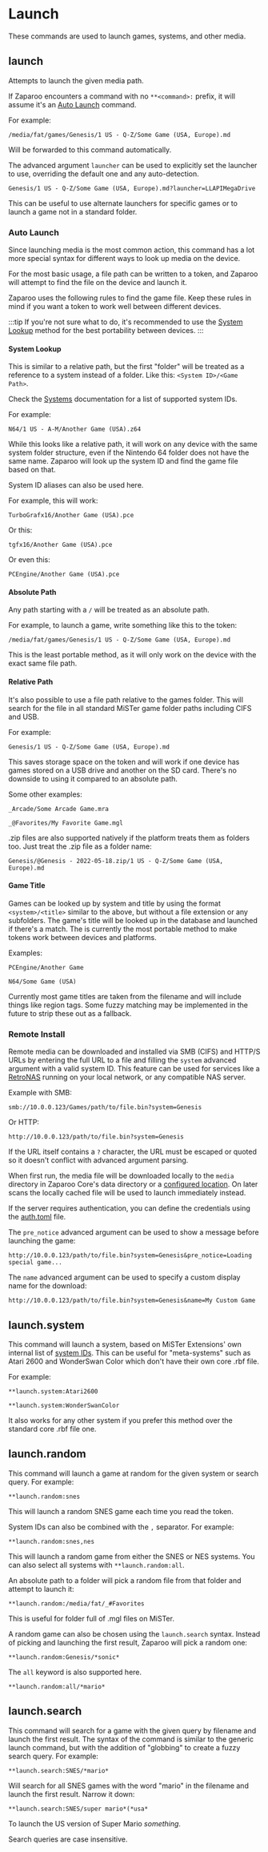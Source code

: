 # Launch

These commands are used to launch games, systems, and other media.

## launch

Attempts to launch the given media path.

If Zaparoo encounters a command with no `**<command>:` prefix, it will assume it's an [Auto Launch](#auto-launch) command.

For example:

```
/media/fat/games/Genesis/1 US - Q-Z/Some Game (USA, Europe).md
```

Will be forwarded to this command automatically.

The advanced argument `launcher` can be used to explicitly set the launcher to use, overriding the default one and any auto-detection.

```
Genesis/1 US - Q-Z/Some Game (USA, Europe).md?launcher=LLAPIMegaDrive
```

This can be useful to use alternate launchers for specific games or to launch a game not in a standard folder.

### Auto Launch

Since launching media is the most common action, this command has a lot more special syntax for different ways to look up media on the device.

For the most basic usage, a file path can be written to a token, and Zaparoo will attempt to find the file on the device and launch it.

Zaparoo uses the following rules to find the game file. Keep these rules in mind if you want a token to work well between different devices.

:::tip
If you're not sure what to do, it's recommended to use the [System Lookup](./launch.md#system-lookup) method for the best portability between devices.
:::

#### System Lookup

This is similar to a relative path, but the first "folder" will be treated as a reference to a system instead of a folder. Like this: `<System ID>/<Game Path>`.

Check the [Systems](../core/systems.md) documentation for a list of supported system IDs.

For example:

```
N64/1 US - A-M/Another Game (USA).z64
```

While this looks like a relative path, it will work on any device with the same system folder structure, even if the Nintendo 64 folder does not have the same name. Zaparoo will look up the system ID and find the game file based on that.

System ID aliases can also be used here.

For example, this will work:

```
TurboGrafx16/Another Game (USA).pce
```

Or this:

```
tgfx16/Another Game (USA).pce
```

Or even this:

```
PCEngine/Another Game (USA).pce
```

#### Absolute Path

Any path starting with a `/` will be treated as an absolute path.

For example, to launch a game, write something like this to the token:

```
/media/fat/games/Genesis/1 US - Q-Z/Some Game (USA, Europe).md
```

This is the least portable method, as it will only work on the device with the exact same file path.

#### Relative Path

It's also possible to use a file path relative to the games folder. This will search for the file in all standard MiSTer game folder paths including CIFS and USB.

For example:

```
Genesis/1 US - Q-Z/Some Game (USA, Europe).md
```

This saves storage space on the token and will work if one device has games stored on a USB drive and another on the SD card. There's no downside to using it compared to an absolute path.

Some other examples:

```
_Arcade/Some Arcade Game.mra
```

```
_@Favorites/My Favorite Game.mgl
```

.zip files are also supported natively if the platform treats them as folders too. Just treat the .zip file as a folder name:

```
Genesis/@Genesis - 2022-05-18.zip/1 US - Q-Z/Some Game (USA, Europe).md
```

#### Game Title

Games can be looked up by system and title by using the format `<system>/<title>` similar to the above, but without a file extension or any subfolders. The game's title will be looked up in the database and launched if there's a match. The is currently the most portable method to make tokens work between devices and platforms.

Examples:

```
PCEngine/Another Game
```

```
N64/Some Game (USA)
```

Currently most game titles are taken from the filename and will include things like region tags. Some fuzzy matching may be implemented in the future to strip these out as a fallback.

### Remote Install

Remote media can be downloaded and installed via SMB (CIFS) and HTTP/S URLs by entering the full URL to a file and filling the `system` advanced argument with a valid system ID. This feature can be used for services like a [RetroNAS](https://github.com/retronas/retronas) running on your local network, or any compatible NAS server.

Example with SMB:

```
smb://10.0.0.123/Games/path/to/file.bin?system=Genesis
```

Or HTTP:

```
http://10.0.0.123/path/to/file.bin?system=Genesis
```

If the URL itself contains a `?` character, the URL must be escaped or quoted so it doesn't conflict with advanced argument parsing.

When first run, the media file will be downloaded locally to the `media` directory in Zaparoo Core's data directory or a [configured location](../core/config.md#media_dir). On later scans the locally cached file will be used to launch immediately instead.

If the server requires authentication, you can define the credentials using the [auth.toml](../core/config.md#auth-file) file.

The `pre_notice` advanced argument can be used to show a message before launching the game:

```
http://10.0.0.123/path/to/file.bin?system=Genesis&pre_notice=Loading special game...
```

The `name` advanced argument can be used to specify a custom display name for the download:

```
http://10.0.0.123/path/to/file.bin?system=Genesis&name=My Custom Game
```

## launch.system

This command will launch a system, based on MiSTer Extensions' own internal list of [system IDs](../core/systems.md). This can be useful for "meta-systems" such as Atari 2600 and WonderSwan Color which don't have their own core .rbf file.

For example:

```
**launch.system:Atari2600
```

```
**launch.system:WonderSwanColor
```

It also works for any other system if you prefer this method over the standard core .rbf file one.

## launch.random

This command will launch a game at random for the given system or search query. For example:

```
**launch.random:snes
```

This will launch a random SNES game each time you read the token.

System IDs can also be combined with the `,` separator. For example:

```
**launch.random:snes,nes
```

This will launch a random game from either the SNES or NES systems. You can also select all systems with `**launch.random:all`.

An absolute path to a folder will pick a random file from that folder and attempt to launch it:

```
**launch.random:/media/fat/_#Favorites
```

This is useful for folder full of .mgl files on MiSTer.

A random game can also be chosen using the `launch.search` syntax. Instead of picking and launching the first result, Zaparoo will pick a random one:

```
**launch.random:Genesis/*sonic*
```

The `all` keyword is also supported here.

```
**launch.random:all/*mario*
```

## launch.search

This command will search for a game with the given query by filename and launch the first result. The syntax of the command is similar to the generic launch command, but with the addition of "globbing" to create a fuzzy search query. For example:

```
**launch.search:SNES/*mario*
```

Will search for all SNES games with the word "mario" in the filename and launch the first result. Narrow it down:

```
**launch.search:SNES/super mario*(*usa*
```

To launch the US version of Super Mario _something_.

Search queries are case insensitive.
